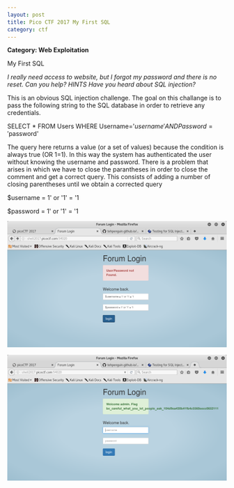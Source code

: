 ```yaml
---
layout: post
title: Pico CTF 2017 My First SQL
category: ctf
---
```

<b>Category: Web Exploitation</b>
  
My First SQL

<i>I really need access to website, but I forgot my password and there is no reset. Can you help?
HINTS
Have you heard about SQL injection?</i>

This is an obvious SQL injection challenge. The goal on this challange is to pass the following string to the SQL database in order to retrieve any credentials. 

SELECT * FROM Users WHERE Username='$username' AND Password='$password'

The query here returns a value (or a set of values) because the condition is always true (OR 1=1). In this way the system has authenticated the user without knowing the username and password. There is a problem that arises in which we have to close the parantheses in order to close the comment and get a correct query. This consists of adding a number of closing parentheses until we obtain a corrected query

$username = 1' or '1' = '1

$password = 1' or '1' = '1

![Image description](/images/myfirstsql.png)


![Image description](/images/myfirstsql2.png)

